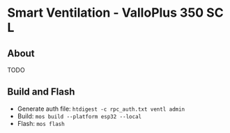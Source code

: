 # Smart Ventilation - ValloPlus 350 SC L

## About
TODO

## Build and Flash
* Generate auth file: `htdigest -c rpc_auth.txt ventl admin`
* Build: `mos build --platform esp32 --local`
* Flash: `mos flash`